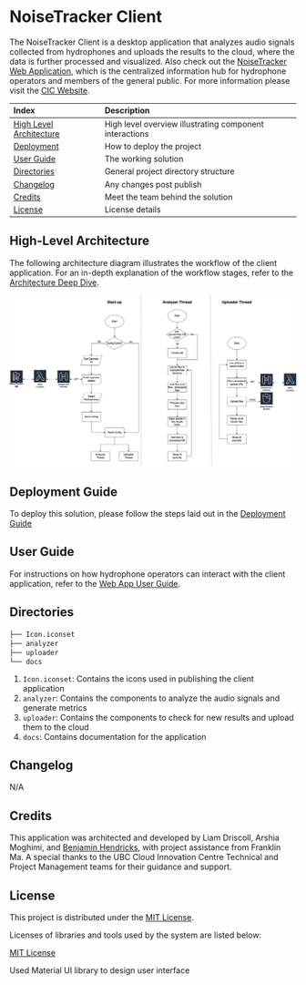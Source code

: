 # NoiseTracker Client
The NoiseTracker Client is a desktop application that analyzes audio signals collected from hydrophones and uploads the results to the cloud, where the data is further processed and visualized.
Also check out the [NoiseTracker Web Application](https://github.com/UBC-CIC/noise-tracker-web), which is the centralized information hub for hydrophone operators and members of the general public.
For more information please visit the [CIC Website](https://cic.ubc.ca/).

| Index                                               | Description                                             |
| :-------------------------------------------------- | :------------------------------------------------------ |
| [High Level Architecture](#high-level-architecture) | High level overview illustrating component interactions |
| [Deployment](#deployment-guide)                     | How to deploy the project                               |
| [User Guide](#user-guide)                           | The working solution                                    |
| [Directories](#directories)                         | General project directory structure                     |
| [Changelog](#changelog)                             | Any changes post publish                                |
| [Credits](#credits)                                 | Meet the team behind the solution                       |
| [License](#license)                                 | License details                                         |

## High-Level Architecture

The following architecture diagram illustrates the workflow of the client application. For an in-depth explanation of the workflow stages, refer to the [Architecture Deep Dive](docs/ArchitectureDeepDive.md).

![Alt text](docs/images/client_architecture.png)

## Deployment Guide

To deploy this solution, please follow the steps laid out in the [Deployment Guide](docs/DeploymentGuide.md)

## User Guide

For instructions on how hydrophone operators can interact with the client application, refer to the [Web App User Guide](docs/UserGuide.md).

## Directories

```
├── Icon.iconset
├── analyzer
├── uploader
└── docs
```

1. `Icon.iconset`: Contains the icons used in publishing the client application
2. `analyzer`: Contains the components to analyze the audio signals and generate metrics
3. `uploader`: Contains the components to check for new results and upload them to the cloud 
4. `docs`: Contains documentation for the application


## Changelog
N/A

## Credits

This application was architected and developed by Liam Driscoll, Arshia Moghimi, and [Benjamin Hendricks](https://www.soundspaceanalytics.ca/about/biography), with project assistance from Franklin Ma. A special thanks to the UBC Cloud Innovation Centre Technical and Project Management teams for their guidance and support.

## License

This project is distributed under the [MIT License](LICENSE).

Licenses of libraries and tools used by the system are listed below:

[MIT License](LICENSE)

Used Material UI library to design user interface
